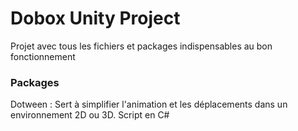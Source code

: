# Dobox Unity Project

Projet avec tous les fichiers et packages indispensables au bon fonctionnement

### Packages

Dotween : Sert à simplifier l'animation et les déplacements dans un environnement 2D ou 3D. Script en C#
